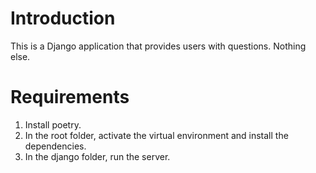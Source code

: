 # Introduction
This is a Django application that provides users with questions.
Nothing else.

# Requirements

1. Install poetry.  
2. In the root folder, activate the virtual environment and install the dependencies.  
3. In the django folder, run the server.

